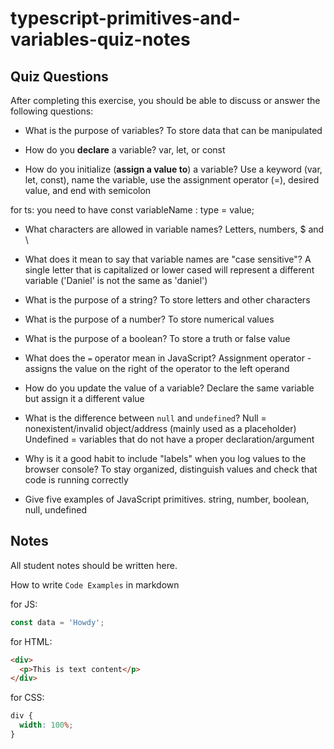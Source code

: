 # typescript-primitives-and-variables-quiz-notes

## Quiz Questions

After completing this exercise, you should be able to discuss or answer the following questions:

- What is the purpose of variables?
  To store data that can be manipulated

- How do you **declare** a variable?
  var, let, or const

- How do you initialize (**assign a value to**) a variable?
  Use a keyword (var, let, const), name the variable, use the assignment operator (=), desired value, and end with semicolon

for ts:
you need to have const variableName : type = value;

- What characters are allowed in variable names?
  Letters, numbers, $ and \

- What does it mean to say that variable names are "case sensitive"?
  A single letter that is capitalized or lower cased will represent a different variable ('Daniel' is not the same as 'daniel')

- What is the purpose of a string?
  To store letters and other characters

- What is the purpose of a number?
  To store numerical values

- What is the purpose of a boolean?
  To store a truth or false value

- What does the `=` operator mean in JavaScript?
  Assignment operator - assigns the value on the right of the operator to the left operand

- How do you update the value of a variable?
  Declare the same variable but assign it a different value

- What is the difference between `null` and `undefined`?
  Null = nonexistent/invalid object/address (mainly used as a placeholder)
  Undefined = variables that do not have a proper declaration/argument

- Why is it a good habit to include "labels" when you log values to the browser console?
  To stay organized, distinguish values and check that code is running correctly

- Give five examples of JavaScript primitives.
  string, number, boolean, null, undefined

## Notes

All student notes should be written here.

How to write `Code Examples` in markdown

for JS:

```javascript
const data = 'Howdy';
```

for HTML:

```html
<div>
  <p>This is text content</p>
</div>
```

for CSS:

```css
div {
  width: 100%;
}
```
